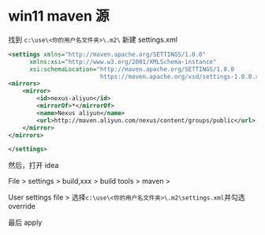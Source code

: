 # win11 maven 源

找到 `c:\use\<你的用户名文件夹>\.m2\` 新建 settings.xml

```xml
<settings xmlns="http://maven.apache.org/SETTINGS/1.0.0"
      xmlns:xsi="http://www.w3.org/2001/XMLSchema-instance"
      xsi:schemaLocation="http://maven.apache.org/SETTINGS/1.0.0
                          https://maven.apache.org/xsd/settings-1.0.0.xsd">
<mirrors>
    <mirror>
        <id>nexus-aliyun</id>
        <mirrorOf>*</mirrorOf>
        <name>Nexus aliyun</name>
        <url>http://maven.aliyun.com/nexus/content/groups/public</url>
    </mirror>
</mirrors>

</settings>
```

然后，打开 idea

File > settings > build,xxx > build tools > maven >

User settings file > 选择`c:\use\<你的用户名文件夹>\.m2\settings.xml`并勾选 override

最后 apply
